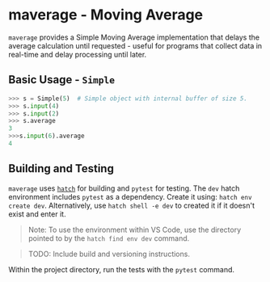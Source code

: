 # maverage - Moving Average

`maverage` provides a Simple Moving Average implementation that delays the
average calculation until requested - useful for programs that collect data in
real-time and delay processing until later.


## Basic Usage - `Simple`

```python
>>> s = Simple(5)  # Simple object with internal buffer of size 5.
>>> s.input(4)
>>> s.input(2)
>>> s.average
3
>>>s.input(6).average
4
```


## Building and Testing

`maverage` uses [`hatch`]() for building and `pytest` for testing. The `dev`
hatch environment includes `pytest` as a dependency. Create it using:
`hatch env create dev`.  Alternatively, use `hatch shell -e dev` to created it
if it doesn't exist and enter it.

> Note: To use the environment within VS Code, use the directory pointed to by
> the `hatch find env dev` command.

> TODO: Include build and versioning instructions.

Within the project directory, run the tests with the `pytest` command.

